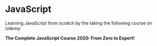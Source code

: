 # JavaScript
Learning JavaScript from scratch by the taking the following course on Udemy:

**The Complete JavaScript Course 2020: From Zero to Expert!**
